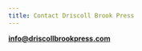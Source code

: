 ```yaml
---
title: Contact Driscoll Brook Press
---
```


**[info@driscollbrookpress.com](mailto:info@driscollbrookpress.com)**
